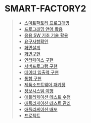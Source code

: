 # SMART-FACTORY2

> * [스마트팩토리 프로그래밍](https://github.com/nolru7/SMART-FACTORY2/blob/master/%EC%8A%A4%EB%A7%88%ED%8A%B8%ED%8C%A9%ED%86%A0%EB%A6%AC%20%ED%94%84%EB%A1%9C%EA%B7%B8%EB%9E%98%EB%B0%8D.zip)
> * [프로그래밍 언어 활용](https://github.com/nolru7/SMART-FACTORY2/commit/5a0636f86c5e64d2638aa93ba8813f3943349629)
> * [응용 SW 기초 기술 활용](https://github.com/nolru7/SMART-FACTORY2/blob/master/%EC%9D%91%EC%9A%A9sw%20%EA%B8%B0%EC%B4%88%20%ED%99%9C%EC%9A%A9.pdf)
> * [요구사항확인](https://github.com/nolru7/SMART-FACTORY2/blob/master/%EC%9A%94%EA%B5%AC%EC%82%AC%ED%95%AD%20%ED%99%95%EC%9D%B8.pdf)
> * [화면설계](https://github.com/nolru7/SMART-FACTORY2/blob/master/%ED%99%94%EB%A9%B4%EC%84%A4%EA%B3%84.pdf)
> * [화면구현](https://github.com/nolru7/SMART-FACTORY2/blob/master/%ED%99%94%EB%A9%B4%EA%B5%AC%ED%98%84.pdf)
> * [인터페이스 구현](https://github.com/nolru7/SMART-FACTORY2/blob/master/%EC%9D%B8%ED%84%B0%ED%8E%98%EC%9D%B4%EC%8A%A4%EA%B5%AC%ED%98%84.zip)
> * [서버프로그램 구현]()
> * [데이터 입출력 구현]()
> * [통합 구현]()
> * [제품소프트웨어 패키징]()
> * [정보시스템 이행]()
> * [애플리케이션 테스트 수행]()
> * [애플리케이션 테스트 관리]()
> * [애플리케이션 배포]()
> * [프로젝트]()
